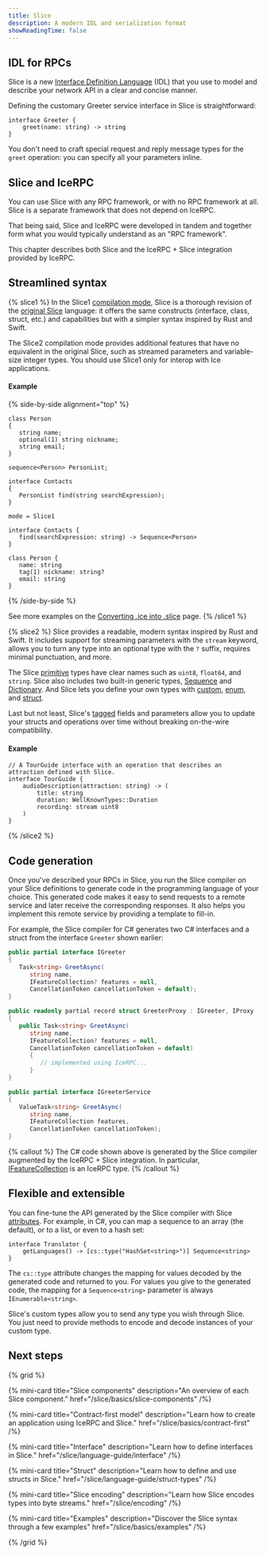 ```yaml
---
title: Slice
description: A modern IDL and serialization format
showReadingTime: false
---
```


## IDL for RPCs

Slice is a new [Interface Definition Language][IDL] (IDL) that you use to model and describe your network API in a clear
and concise manner.

Defining the customary Greeter service interface in Slice is straightforward:

```slice
interface Greeter {
    greet(name: string) -> string
}
```

You don't need to craft special request and reply message types for the `greet` operation: you can specify all your
parameters inline.

## Slice and IceRPC

You can use Slice with any RPC framework, or with no RPC framework at all. Slice is a separate framework that does not
depend on IceRPC.

That being said, Slice and IceRPC were developed in tandem and together form what you would typically understand as an
"RPC framework".

This chapter describes both Slice and the IceRPC + Slice integration provided by IceRPC.

## Streamlined syntax

{% slice1 %}
In the Slice1 [compilation mode], Slice is a thorough revision of the [original Slice] language: it offers the same
constructs (interface, class, struct, etc.) and capabilities but with a simpler syntax inspired by Rust and Swift.

The Slice2 compilation mode provides additional features that have no equivalent in the original Slice, such as streamed
parameters and variable-size integer types. You should use Slice1 only for interop with Ice applications.

#### Example

{% side-by-side alignment="top" %}

```ice {% title="Slice definitions (original Ice syntax)" %}
class Person
{
   string name;
   optional(1) string nickname;
   string email;
}

sequence<Person> PersonList;

interface Contacts
{
   PersonList find(string searchExpression);
}
```

```slice {% title="Slice definitions (new syntax)" %}
mode = Slice1

interface Contacts {
   find(searchExpression: string) -> Sequence<Person>
}

class Person {
   name: string
   tag(1) nickname: string?
   email: string
}
```
{% /side-by-side %}

See more examples on the [Converting .ice into .slice] page.
{% /slice1 %}

{% slice2 %}
Slice provides a readable, modern syntax inspired by Rust and Swift. It includes support for streaming parameters with
the `stream` keyword, allows you to turn any type into an optional type with the `?` suffix, requires minimal
punctuation, and more.

The Slice [primitive] types have clear names such as `uint8`, `float64`, and `string`. Slice also includes two built-in
generic types, [Sequence] and [Dictionary]. And Slice lets you define your own types with [custom], [enum], and [struct].

Last but not least, Slice's [tagged] fields and parameters allow you to update your structs and operations over time
without breaking on-the-wire compatibility.

#### Example

```slice
// A TourGuide interface with an operation that describes an attraction defined with Slice.
interface TourGuide {
    audioDescription(attraction: string) -> (
        title: string
        duration: WellKnownTypes::Duration
        recording: stream uint8
    )
}
```
{% /slice2 %}

## Code generation

Once you've described your RPCs in Slice, you run the Slice compiler on your Slice definitions to generate code in the
programming language of your choice. This generated code makes it easy to send requests to a remote service and later
receive the corresponding responses. It also helps you implement this remote service by providing a template to
fill-in.

For example, the Slice compiler for C# generates two C# interfaces and a struct from the interface `Greeter` shown
earlier:

```csharp {% title="C# generated code - client-side" %}
public partial interface IGreeter
{
   Task<string> GreetAsync(
      string name,
      IFeatureCollection? features = null,
      CancellationToken cancellationToken = default);
}

public readonly partial record struct GreeterProxy : IGreeter, IProxy
{
   public Task<string> GreetAsync(
      string name,
      IFeatureCollection? features = null,
      CancellationToken cancellationToken = default)
      {
         // implemented using IceRPC...
      }
}
```

```csharp {% title="C# generated code - server-side" %}
public partial interface IGreeterService
{
   ValueTask<string> GreetAsync(
      string name,
      IFeatureCollection features,
      CancellationToken cancellationToken);
}
```

{% callout %}
The C# code shown above is generated by the Slice compiler augmented by the IceRPC + Slice integration. In particular,
[IFeatureCollection] is an IceRPC type.
{% /callout %}

## Flexible and extensible

You can fine-tune the API generated by the Slice compiler with Slice [attributes]. For example, in C#, you can map a
sequence to an array (the default), or to a list, or even to a hash set:

```slice
interface Translator {
    getLanguages() -> [cs::type("HashSet<string>")] Sequence<string>
}
```

The `cs::type` attribute changes the mapping for values decoded by the generated code and returned to you. For values
you give to the generated code, the mapping for a `Sequence<string>` parameter is always `IEnumerable<string>`.

Slice's custom types allow you to send any type you wish through Slice. You just need to provide methods to encode and
decode instances of your custom type.

## Next steps

{% grid %}

{% mini-card
   title="Slice components"
   description="An overview of each Slice component."
   href="/slice/basics/slice-components" /%}

{% mini-card
   title="Contract-first model"
   description="Learn how to create an application using IceRPC and Slice."
   href="/slice/basics/contract-first" /%}

{% mini-card
   title="Interface"
   description="Learn how to define interfaces in Slice."
   href="/slice/language-guide/interface" /%}

{% mini-card
   title="Struct"
   description="Learn how to define and use structs in Slice."
   href="/slice/language-guide/struct-types" /%}

{% mini-card
   title="Slice encoding"
   description="Learn how Slice encodes types into byte streams."
   href="/slice/encoding" /%}

{% mini-card
   title="Examples"
   description="Discover the Slice syntax through a few examples"
   href="/slice/basics/examples" /%}

{% /grid %}

[attributes]: /slice/language-guide/attributes
[compilation mode]: /slice/language-guide/compilation-mode
[Converting .ice into .slice]: /icerpc-for-ice-users/slice/converting-ice-into-slice
[custom]: /slice/language-guide/custom-types
[Dictionary]: /slice/language-guide/dictionary-types
[enum]: /slice/language-guide/enum-types
[IDL]: https://en.wikipedia.org/wiki/Interface_description_language
[IFeatureCollection]: csharp:IceRpc.Features.IFeatureCollection
[original Slice]: https://doc.zeroc.com/ice/3.7/the-slice-language
[primitive]: /slice/language-guide/primitive-types
[Sequence]: /slice/language-guide/sequence-types
[struct]: /slice/language-guide/struct-types
[tagged]: /slice/language-guide/fields#tagged-fields
